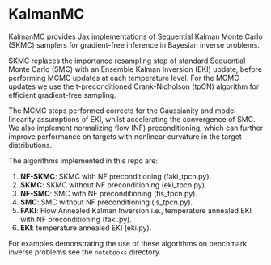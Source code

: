 # KalmanMC

KalmanMC provides Jax implementations of Sequential Kalman Monte Carlo (SKMC) samplers for gradient-free inference in Bayesian inverse problems.

SKMC replaces the importance resampling step of standard Sequential Monte Carlo (SMC) with an Ensemble Kalman Inversion (EKI) update, before performing MCMC updates at each temperature level. For the MCMC updates we use the t-preconditioned Crank-Nicholson (tpCN) algorithm for efficient gradient-free sampling.   

The MCMC steps performed corrects for the Gaussianity and model linearity assumptions of EKI, whilst accelerating the convergence of SMC. We also implement normalizing flow (NF) preconditioning, which can further improve performance on targets with nonlinear curvature in the target distributions.

The algorithms implemented in this repo are:

1. **NF-SKMC**: SKMC with NF preconditioning (faki_tpcn.py).
2. **SKMC**: SKMC without NF preconditioning (eki_tpcn.py).
3. **NF-SMC**: SMC with NF preconditioning (fis_tpcn.py).
4. **SMC**: SMC without NF preconditioning (is_tpcn.py).
5. **FAKI**: Flow Annealed Kalman Inversion i.e., temperature annealed EKI with NF preconditioning (faki.py).
6. **EKI**: temperature annealed EKI (eki.py).

For examples demonstrating the use of these algorithms on benchmark inverse problems see the `notebooks` directory.

